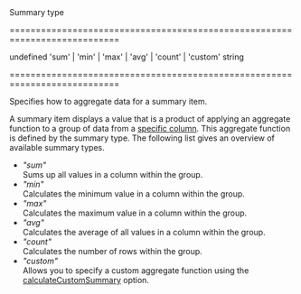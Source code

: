 <!--**
/*-------------------------------------------
    Auto-generated file. Do not modify.
-------------------------------------------

**-->
<!--d-->Summary type<!--/d-->
===========================================================================
<!--default-->undefined<!--/default-->
<!--acceptValues-->'sum' | 'min' | 'max' | 'avg' | 'count' | 'custom'<!--/acceptValues-->
<!--type-->string<!--/type-->
===========================================================================

<!--shortDescription-->
Specifies how to aggregate data for a summary item.
<!--/shortDescription-->

<!--fullDescription-->
A summary item displays a value that is a product of applying an aggregate function to a group of data from a [specific column](/Documentation/ApiReference/UI_Widgets/dxDataGrid/Configuration/summary/groupItems/#column). This aggregate function is defined by the summary type. The following list gives an overview of available summary types.

- *"sum"*		
Sums up all values in a column within the group.
- *"min"*		
Calculates the minimum value in a column within the group.
- *"max"*		
Calculates the maximum value in a column within the group.
- *"avg"*		
Calculates the average of all values in a column within the group.
- *"count"*		
Calculates the number of rows within the group.
- *"custom"*	
Allows you to specify a custom aggregate function using the [calculateCustomSummary](/Documentation/ApiReference/UI_Widgets/dxDataGrid/Configuration/summary/#calculateCustomSummary) option.
<!--/fullDescription-->